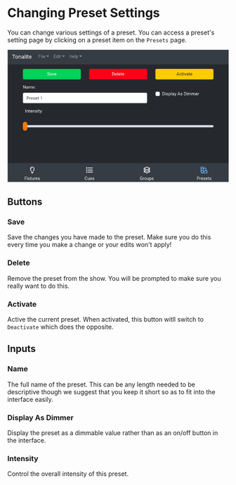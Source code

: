 # Changing Preset Settings

You can change various settings of a preset.
You can access a preset's setting page by clicking on a preset item on the `Presets` page.

![Preset settings page](../images/preset_settings.png)

## Buttons

### Save

Save the changes you have made to the preset. Make sure you do this every time you make a change or your edits won't apply!

### Delete

Remove the preset from the show. You will be prompted to make sure you really want to do this.

### Activate

Active the current preset. When activated, this button witll switch to `Deactivate` which does the opposite.

## Inputs

### Name

The full name of the preset. This can be any length needed to be descriptive though we suggest that you keep it short so as to fit into the interface easily.

### Display As Dimmer

Display the preset as a dimmable value rather than as an on/off button in the interface.

### Intensity

Control the overall intensity of this preset.